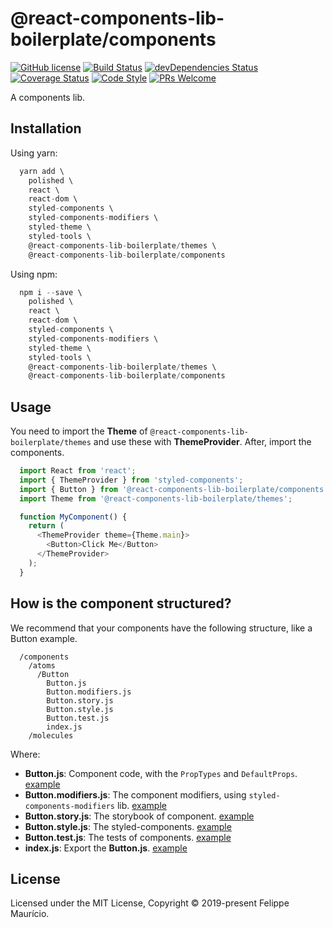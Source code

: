 # @react-components-lib-boilerplate/components
[![GitHub license](https://img.shields.io/badge/license-MIT-blue.svg)](https://github.com/felippemauricio/react-components-lib-boilerplate/blob/master/LICENSE.md)
[![Build Status](https://travis-ci.org/felippemauricio/promise-fn-retry.svg?branch=master)](https://travis-ci.org/felippemauricio/promise-fn-retry)
[![devDependencies Status](https://david-dm.org/felippemauricio/react-components-lib-boilerplate/tree/master/packages/components/dev-status.svg)](https://david-dm.org/felippemauricio/react-components-lib-boilerplate/tree/master/packages/components?type=dev)
[![Coverage Status](https://coveralls.io/repos/github/felippemauricio/promise-fn-retry/badge.svg?branch=master)](https://coveralls.io/github/felippemauricio/promise-fn-retry?branch=master)
[![Code Style](https://badgen.net/badge/code%20style/airbnb/fd5c63)](https://github.com/airbnb/javascript)
[![PRs Welcome](https://img.shields.io/badge/PRs-welcome-brightgreen.svg)](https://github.com/felippemauricio/react-components-lib-boilerplate/pulls)

A components lib.

## Installation

Using yarn:
```js
  yarn add \
    polished \
    react \
    react-dom \
    styled-components \
    styled-components-modifiers \
    styled-theme \
    styled-tools \
    @react-components-lib-boilerplate/themes \
    @react-components-lib-boilerplate/components
```

Using npm:
```js
  npm i --save \
    polished \
    react \
    react-dom \
    styled-components \
    styled-components-modifiers \
    styled-theme \
    styled-tools \
    @react-components-lib-boilerplate/themes \
    @react-components-lib-boilerplate/components
```

## Usage

You need to import the **Theme** of `@react-components-lib-boilerplate/themes` and use these with **ThemeProvider**. After, import the components.

```js
  import React from 'react';
  import { ThemeProvider } from 'styled-components';
  import { Button } from '@react-components-lib-boilerplate/components';
  import Theme from '@react-components-lib-boilerplate/themes';

  function MyComponent() {
    return (
      <ThemeProvider theme={Theme.main}>
        <Button>Click Me</Button>
      </ThemeProvider>
    );
  }
```

## How is the component structured?

We recommend that your components have the following structure, like a Button example.

```
  /components
    /atoms
      /Button
        Button.js
        Button.modifiers.js
        Button.story.js
        Button.style.js
        Button.test.js
        index.js
    /molecules
```

Where:
- **Button.js**: Component code, with the `PropTypes` and `DefaultProps`. [example](https://github.com/felippemauricio/react-components-lib-boilerplate/blob/master/packages/components/src/atoms/Button/Button.js)
- **Button.modifiers.js**: The component modifiers, using `styled-components-modifiers` lib. [example](https://github.com/felippemauricio/react-components-lib-boilerplate/blob/master/packages/components/src/atoms/Button/Button.modifiers.js)
- **Button.story.js**: The storybook of component. [example](https://github.com/felippemauricio/react-components-lib-boilerplate/blob/master/packages/components/src/atoms/Button/Button.story.js)
- **Button.style.js**: The styled-components. [example](https://github.com/felippemauricio/react-components-lib-boilerplate/blob/master/packages/components/src/atoms/Button/Button.style.js)
- **Button.test.js**: The tests of components. [example](https://github.com/felippemauricio/react-components-lib-boilerplate/blob/master/packages/components/src/atoms/Button/Button.test.js)
- **index.js**: Export the **Button.js**. [example](https://github.com/felippemauricio/react-components-lib-boilerplate/blob/master/packages/components/src/atoms/Button/index.js)

## License

Licensed under the MIT License, Copyright © 2019-present Felippe Maurício.
